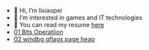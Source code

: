 - 👋 Hi, I’m lixiaopei
- 👀 I’m interested in games and IT technologies
- 🌱 You can read my resume [here](https://lixiaopei.github.io/lixiaopei)
- [01 Bits Operatiion](https://github.com/lixiaopei/lixiaopei/blob/gh-pages/cplusplus/01_BITS_OPERATION)
- [02 windbg gflags page heap](https://github.com/lixiaopei/lixiaopei/blob/gh-pages/cplusplus/02_gflags_page_heap)
